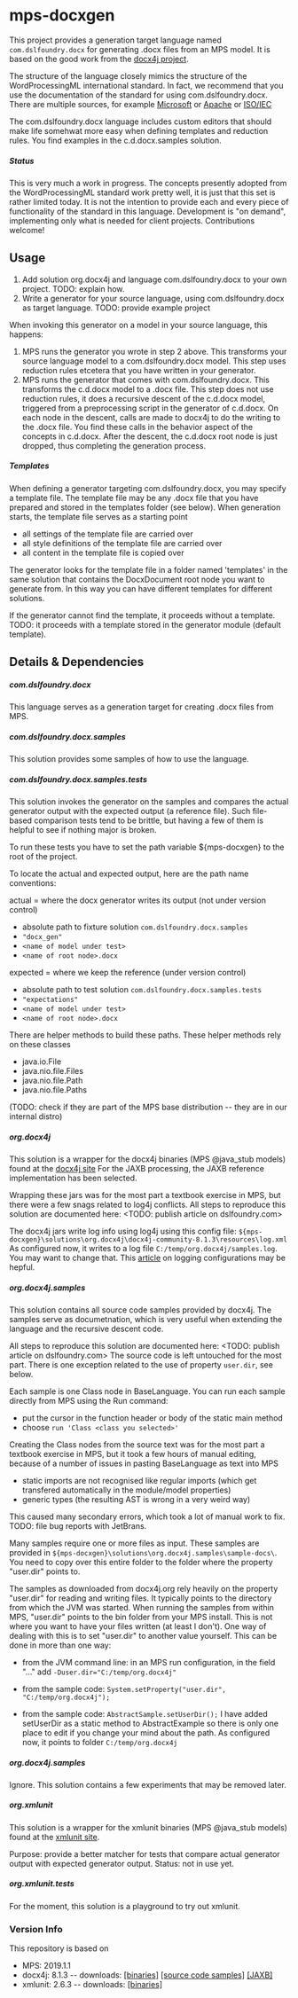 # mps-docxgen

This project provides a generation target language named `com.dslfoundry.docx` for generating .docx files from an MPS model.
It is based on the good work from the [docx4j project](https://docx4java.org/).

The structure of the language closely mimics the structure of the WordProcessingML international standard.
In fact, we recommend that you use the documentation of the standard for using com.dslfoundry.docx.
There are multiple sources, for example
[Microsoft](https://docs.microsoft.com/en-us/office/open-xml/structure-of-a-wordprocessingml-document)
or [Apache](https://wiki.openoffice.org/wiki/OOXML/WordProcessingML)
or [ISO/IEC](https://www.iso.org/standard/71691.html)

The com.dslfoundry.docx language includes custom editors that should make life somehwat more easy
when defining templates and reduction rules.
You find examples in the c.d.docx.samples solution.

##### Status

This is very much a work in progress.
The concepts presently adopted from the WordProcessingML standard work pretty well,
it is just that this set is rather limited today.
It is not the intention to provide each and every piece of functionality of the standard in this language.
Development is "on demand", implementing only what is needed for client projects.
Contributions welcome!


## Usage

1. Add solution org.docx4j and language com.dslfoundry.docx to your own project.
   TODO: explain how.
2. Write a generator for your source language, using com.dslfoundry.docx as target language.
   TODO: provide example project

When invoking this generator on a model in your source language, this happens:
1. MPS runs the generator you wrote in step 2 above.
   This transforms your source language model to a com.dslfoundry.docx model.
   This step uses reduction rules etcetera that you have written in your generator.
2. MPS runs the generator that comes with com.dslfoundry.docx.
   This transforms the c.d.docx model to a .docx file.
   This step does not use reduction rules, it does a recursive descent of the c.d.docx model,
   triggered from a preprocessing script in the generator of c.d.docx.
   On each node in the descent, calls are made to docx4j to do the writing to the .docx file.
   You find these calls in the behavior aspect of the concepts in c.d.docx.
   After the descent, the c.d.docx root node is just dropped, thus completing the generation process.

##### Templates

When defining a generator targeting com.dslfoundry.docx, you may specify a template file.
The template file may be any .docx file that you have prepared and stored in the templates folder (see below).
When generation starts, the template file serves as a starting point
- all settings of the template file are carried over
- all style definitions of the template file are carried over
- all content in the template file is copied over

The generator looks for the template file in a folder named 'templates'
in the same solution that contains the DocxDocument root node you want to generate from.
In this way you can have different templates for different solutions.

If the generator cannot find the template, it proceeds without a template.
TODO: it proceeds with a template stored in the generator module (default template).


## Details & Dependencies

##### com.dslfoundry.docx

This language serves as a generation target for creating .docx files from MPS.

##### com.dslfoundry.docx.samples

This solution provides some samples of how to use the language.

##### com.dslfoundry.docx.samples.tests

This solution invokes the generator on the samples
and compares the actual generator output with the expected output (a reference file).
Such file-based comparison tests tend to be brittle, 
but having a few of them is helpful to see if nothing major is broken.

To run these tests you have to set the path variable ${mps-docxgen} to the root of the project.

To locate the actual and expected output, here are the path name conventions:

actual = where the docx generator writes its output (not under version control)
- absolute path to fixture solution `com.dslfoundry.docx.samples`
- `"docx_gen"`
- `<name of model under test>`
- `<name of root node>.docx`

expected = where we keep the reference (under version control)
- absolute path to test solution `com.dslfoundry.docx.samples.tests`
- `"expectations"`
- `<name of model under test>`
- `<name of root node>.docx`

There are helper methods to build these paths.
These helper methods rely on these classes
- java.io.File
- java.nio.file.Files
- java.nio.file.Path
- java.nio.file.Paths

(TODO: check if they are part of the MPS base distribution -- they are in our internal distro)

##### org.docx4j

This solution is a wrapper for the docx4j binaries (MPS @java_stub models)
found at the [docx4j site](https://www.docx4java.org/trac/docx4j)
For the JAXB processing, the JAXB reference implementation has been selected.

Wrapping these jars was for the most part a textbook exercise in MPS, 
but there were a few snags related to log4j conflicts.
All steps to reproduce this solution are documented here: <TODO: publish article on dslfoundry.com>

The docx4j jars write log info using log4j using this config file:
`${mps-docxgen}\solutions\org.docx4j\docx4j-community-8.1.3\resources\log.xml`
As configured now, it writes to a log file `C:/temp/org.docx4j/samples.log`.
You may want to change that.
This [article](http://dslfoundry.com/using-apache-chainsaw-to-view-the-mps-log/) on logging configurations may be hepful.

##### org.docx4j.samples

This solution contains all source code samples provided by docx4j.
The samples serve as documetnation,
which is very useful when extending the language and the recursive descent code.

All steps to reproduce this solution are documented here: <TODO: publish article on dslfoundry.com>
The source code is left untouched for the most part.
There is one exception related to the use of property `user.dir`, see below.

Each sample is one Class node in BaseLanguage.
You can run each sample directly from MPS using the Run command:
- put the cursor in the function header or body of the static main method
- choose `run 'Class <class you selected>'`

Creating the Class nodes from the source text was for the most part a textbook exercise in MPS,
but it took a few hours of manual editing, because of a number of issues in pasting BaseLanguage as text into MPS
- static imports are not recognised like regular imports
  (which get transfered automatically in the module/model properties)
- generic types (the resulting AST is wrong in a very weird way)

This caused many secondary errors, which took a lot of manual work to fix.
TODO: file bug reports with JetBrans.

Many samples require one or more files as input.
These samples are provided in
`${mps-docxgen}\solutions\org.docx4j.samples\sample-docs\`.
You need to copy over this entire folder
to the folder where the property "user.dir" points to.

The samples as downloaded from docx4j.org rely heavily on the property "user.dir"
for reading and writing files.
It typically points to the directory from which the JVM was started.
When running the samples from within MPS, "user.dir" points to the bin folder from your MPS install.
This is not where you want to have your files written (at least I don't).
One way of dealing with this is to set "user.dir" to another value yourself.
This can be done in more than one way:

- from the JVM command line: in an MPS run configuration, in the field "..." add `-Duser.dir="C:/temp/org.docx4j"`

- from the sample code:
  `System.setProperty("user.dir", "C:/temp/org.docx4j");`

- from the sample code:
  `AbstractSample.setUserDir();`
  I have added setUserDir as a static method to AbstractExample
  so there is only one place to edit if you change your mind about the path.
  As configured now, it points to folder `C:/temp/org.docx4j`

##### org.docx4j.samples

Ignore.
This solution contains a few experiments that may be removed later.

##### org.xmlunit

This solution is a wrapper for the xmlunit binaries (MPS @java_stub models)
found at the [xmlunit site](https://www.xmlunit.org/).

Purpose: provide a better matcher for tests that compare actual generator output with expected generator output.
Status: not in use yet.

##### org.xmlunit.tests

For the moment, this solution is a playground to try out xmlunit.

### Version Info

This repository is based on
- MPS: 2019.1.1
- docx4j: 8.1.3 -- downloads:
  [[binaries]](https://docx4java.org/docx4j/archive/docx4j-8.1.3/docx4j-community-8.1.3.zip)
  [[source code samples]](https://docx4java.org/docx4j/archive/docx4j-8.1.3/docx4j-samples-docx4j-8.1.3.zip)
  [[JAXB]](https://docx4java.org/docx4j/archive/docx4j-8.1.3/docx4j-JAXB-ReferenceImpl-8.1.3.zip)
- xmlunit: 2.6.3 -- downloads:
  [[binaries]](https://github.com/xmlunit/xmlunit/releases/download/v2.6.3/xmlunit-2.6.3-bin.zip)
